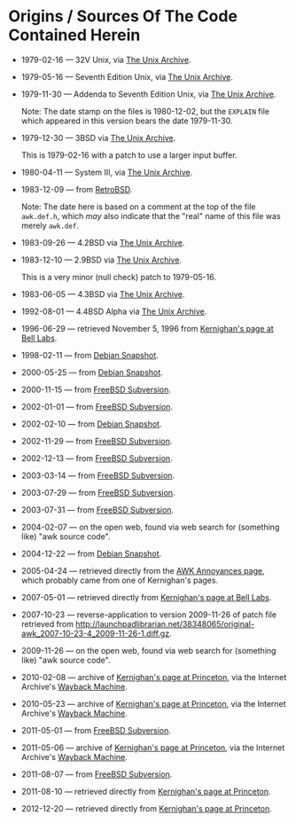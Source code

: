 Origins / Sources Of The Code Contained Herein
==============================================

* 1979-02-16 &mdash; 32V Unix,
  via [The Unix Archive](http://minnie.tuhs.org/TUHS/archive_sites.html).

* 1979-05-16 &mdash; Seventh Edition Unix,
  via [The Unix Archive](http://minnie.tuhs.org/TUHS/archive_sites.html).

* 1979-11-30 &mdash; Addenda to Seventh Edition Unix,
  via [The Unix Archive](http://minnie.tuhs.org/TUHS/archive_sites.html).

  Note: The date stamp on the files is 1980-12-02, but the
  `EXPLAIN` file which appeared in this version bears the
  date 1979-11-30.

* 1979-12-30 &mdash; 3BSD
  via [The Unix Archive](http://minnie.tuhs.org/TUHS/archive_sites.html).

  This is 1979-02-16 with a patch to use a larger input buffer.

* 1980-04-11 &mdash; System III,
  via [The Unix Archive](http://minnie.tuhs.org/TUHS/archive_sites.html).

* 1983-12-09 &mdash; from
  [RetroBSD](https://code.google.com/p/retrobsd/source/browse/trunk/src/cmd/awk/?r=702).

  Note: The date here is based on a comment at the top of the file
  `awk.def.h`, which *may* also indicate that the "real" name of this
  file was merely `awk.def`.

* 1983-09-26 &mdash; 4.2BSD
  via [The Unix Archive](http://minnie.tuhs.org/TUHS/archive_sites.html).

* 1983-12-10 &mdash; 2.9BSD
  via [The Unix Archive](http://minnie.tuhs.org/TUHS/archive_sites.html).

  This is a very minor (null check) patch to 1979-05-16.

* 1983-06-05 &mdash; 4.3BSD
  via [The Unix Archive](http://minnie.tuhs.org/TUHS/archive_sites.html).

* 1992-08-01 &mdash; 4.4BSD Alpha
  via [The Unix Archive](http://minnie.tuhs.org/TUHS/archive_sites.html).

* 1996-06-29 &mdash; retrieved November 5, 1996 from
  [Kernighan's page at Bell
  Labs](http://cm.bell-labs.com/cm/cs/awkbook/index.html).

* 1998-02-11 &mdash; from
  [Debian Snapshot](http://snapshot.debian.org/package/original-awk/).

* 2000-05-25 &mdash; from
  [Debian Snapshot](http://snapshot.debian.org/package/original-awk/).

* 2000-11-15 &mdash; from
  [FreeBSD Subversion](http://svn.freebsd.org/base/vendor/one-true-awk/).

* 2002-01-01 &mdash; from
  [FreeBSD Subversion](http://svn.freebsd.org/base/vendor/one-true-awk/).

* 2002-02-10 &mdash; from
  [Debian Snapshot](http://snapshot.debian.org/package/original-awk/).

* 2002-11-29 &mdash; from
  [FreeBSD Subversion](http://svn.freebsd.org/base/vendor/one-true-awk/).

* 2002-12-13 &mdash; from
  [FreeBSD Subversion](http://svn.freebsd.org/base/vendor/one-true-awk/).

* 2003-03-14 &mdash; from
  [FreeBSD Subversion](http://svn.freebsd.org/base/vendor/one-true-awk/).

* 2003-07-29 &mdash; from
  [FreeBSD Subversion](http://svn.freebsd.org/base/vendor/one-true-awk/).

* 2003-07-31 &mdash; from
  [FreeBSD Subversion](http://svn.freebsd.org/base/vendor/one-true-awk/).

* 2004-02-07 &mdash; on the open web, found via web search for
  (something like) "awk source code".

* 2004-12-22 &mdash; from
  [Debian Snapshot](http://snapshot.debian.org/package/original-awk/).

* 2005-04-24 &mdash; retrieved directly from
  the [AWK Annoyances page](http://www.samiam.org/awk/annoyances.html),
  which probably came from one of Kernighan's pages.

* 2007-05-01 &mdash; retrieved directly from
  [Kernighan's page at Bell
  Labs](http://cm.bell-labs.com/cm/cs/awkbook/index.html).

* 2007-10-23 &mdash; reverse-application to version 2009-11-26
  of patch file retrieved from
  <http://launchpadlibrarian.net/38348065/original-awk_2007-10-23-4_2009-11-26-1.diff.gz>.

* 2009-11-26 &mdash; on the open web, found via web search for
  (something like) "awk source code".

* 2010-02-08 &mdash; archive of
  [Kernighan's page at
  Princeton](http://www.cs.princeton.edu/~bwk/btl.mirror/),
  via the Internet Archive's [Wayback Machine](http://web.archive.org).

* 2010-05-23 &mdash; archive of
  [Kernighan's page at
  Princeton](http://www.cs.princeton.edu/~bwk/btl.mirror/),
  via the Internet Archive's [Wayback Machine](http://web.archive.org).

* 2011-05-01 &mdash; from
  [FreeBSD Subversion](http://svn.freebsd.org/base/vendor/one-true-awk/).

* 2011-05-06 &mdash; archive of
  [Kernighan's page at
  Princeton](http://www.cs.princeton.edu/~bwk/btl.mirror/),
  via the Internet Archive's [Wayback Machine](http://web.archive.org).

* 2011-08-07 &mdash; from
  [FreeBSD Subversion](http://svn.freebsd.org/base/vendor/one-true-awk/).

* 2011-08-10 &mdash; retrieved directly from
  [Kernighan's page at
  Princeton](http://www.cs.princeton.edu/~bwk/btl.mirror/).

* 2012-12-20 &mdash; retrieved directly from
  [Kernighan's page at
  Princeton](http://www.cs.princeton.edu/~bwk/btl.mirror/).

